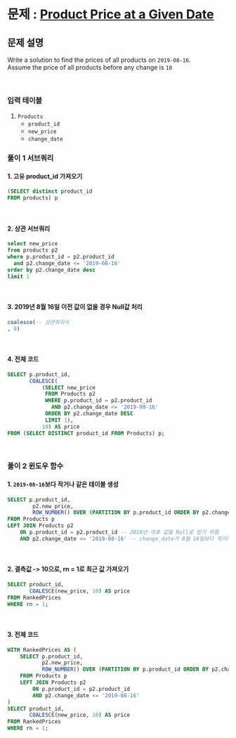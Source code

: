 # 문제 : [Product Price at a Given Date](https://leetcode.com/problems/product-price-at-a-given-date/description/)

## 문제 설명
Write a solution to find the prices of all products on `2019-08-16`.   
Assume the price of all products before any change is `10`

<br/>

### 입력 테이블
1. `Products `
   - `product_id`
   - `new_price`
   - `change_date`
  

### 풀이 1 서브쿼리
#### 1. 고유 product_id 가져오기
```sql
(SELECT distinct product_id
FROM products) p
```

<br/>


#### 2. 상관 서브쿼리

```sql
select new_price
from products p2
where p.product_id = p2.product_id
  and p2.change_date <= '2019-08-16'
order by p2.change_date desc
limit 1
```

<br/>

#### 3. 2019년 8월 16일 이전 값이 없을 경우 Null값 처리
```sql
coalesce(-- 상관쿼리식
, 0)
```

<br/>


#### 4. 전체 코드
```sql
SELECT p.product_id,
       COALESCE(
           (SELECT new_price
            FROM Products p2
            WHERE p.product_id = p2.product_id
              AND p2.change_date <= '2019-08-16'
            ORDER BY p2.change_date DESC
            LIMIT 1), 
           10) AS price
FROM (SELECT DISTINCT product_id FROM Products) p;
```

<br/>

### 풀이 2 윈도우 함수
#### 1. `2019-08-16`보다 작거나 같은 테이블 생성
```sql
SELECT p.product_id,
        p2.new_price, 
        ROW_NUMBER() OVER (PARTITION BY p.product_id ORDER BY p2.change_date DESC) AS rn -- 제일 최근의 날짜부터 숫자 생성
FROM Products p
LEFT JOIN Products p2
    ON p.product_id = p2.product_id -- 2019년 이후 값을 Null로 받기 위함
    AND p2.change_date <= '2019-08-16' -- change_date가 8월 16일보다 작거나 같은 것만 
```

</br>

#### 2. 결측값 -> 10으로, rn = 1로 최근 값 가져오기
```sql
SELECT product_id,
       COALESCE(new_price, 10) AS price
FROM RankedPrices
WHERE rn = 1;
```

<br/>

#### 3. 전체 코드
```sql
WITH RankedPrices AS (
    SELECT p.product_id,
           p2.new_price,
           ROW_NUMBER() OVER (PARTITION BY p.product_id ORDER BY p2.change_date DESC) AS rn
    FROM Products p
    LEFT JOIN Products p2
        ON p.product_id = p2.product_id
        AND p2.change_date <= '2019-08-16'
)
SELECT product_id,
       COALESCE(new_price, 10) AS price
FROM RankedPrices
WHERE rn = 1;
```
